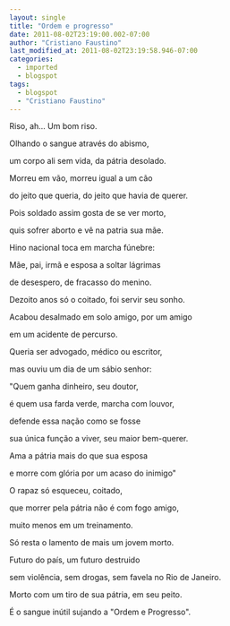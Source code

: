 ```yaml
---
layout: single
title: "Ordem e progresso"
date: 2011-08-02T23:19:00.002-07:00
author: "Cristiano Faustino"
last_modified_at: 2011-08-02T23:19:58.946-07:00
categories:
  - imported
  - blogspot
tags:
  - blogspot
  - "Cristiano Faustino"
---
```


Riso, ah... Um bom riso.



Olhando o sangue através do abismo,



um corpo ali sem vida, da pátria desolado.



Morreu em vão, morreu igual a um cão



do jeito que queria, do jeito que havia de querer.



Pois soldado assim gosta de se ver morto,



quis sofrer aborto e vê na patria sua mãe.



Hino nacional toca em marcha fúnebre:



Mãe, pai, irmã e esposa a soltar lágrimas



de desespero, de fracasso do menino.



Dezoito anos só o coitado, foi servir seu sonho.



Acabou desalmado em solo amigo, por um amigo



em um acidente de percurso.



Queria ser advogado, médico ou escritor,



mas ouviu um dia de um sábio senhor:



"Quem ganha dinheiro, seu doutor,



é quem usa farda verde, marcha com louvor,



defende essa nação como se fosse



sua única função a viver, seu maior bem-querer.



Ama a pátria mais do que sua esposa



e morre com glória por um acaso do inimigo"



O rapaz só esqueceu, coitado,



que morrer pela pátria não é com fogo amigo,



muito menos em um treinamento.



Só resta o lamento de mais um jovem morto.



Futuro do país, um futuro destruido



sem violência, sem drogas, sem favela no Rio de Janeiro.



Morto com um tiro de sua pátria, em seu peito.



É o sangue inútil sujando a "Ordem e Progresso".